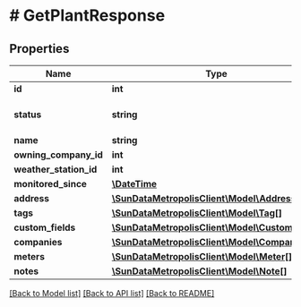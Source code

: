 # # GetPlantResponse

## Properties

Name | Type | Description | Notes
------------ | ------------- | ------------- | -------------
**id** | **int** |  | 
**status** | **string** | The plant status as a string | [optional] 
**name** | **string** |  | 
**owning_company_id** | **int** |  | [optional] 
**weather_station_id** | **int** |  | [optional] 
**monitored_since** | [**\DateTime**](\DateTime.md) |  | [optional] 
**address** | [**\SunDataMetropolisClient\Model\Address**](Address.md) |  | [optional] 
**tags** | [**\SunDataMetropolisClient\Model\Tag[]**](Tag.md) |  | [optional] 
**custom_fields** | [**\SunDataMetropolisClient\Model\CustomField[]**](CustomField.md) |  | [optional] 
**companies** | [**\SunDataMetropolisClient\Model\Company[]**](Company.md) |  | [optional] 
**meters** | [**\SunDataMetropolisClient\Model\Meter[]**](Meter.md) |  | [optional] 
**notes** | [**\SunDataMetropolisClient\Model\Note[]**](Note.md) |  | [optional] 

[[Back to Model list]](../../README.md#documentation-for-models) [[Back to API list]](../../README.md#documentation-for-api-endpoints) [[Back to README]](../../README.md)


